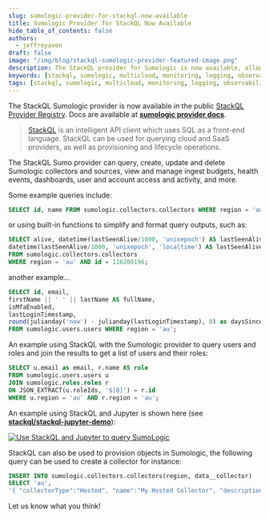 ```yaml
---
slug: sumologic-provider-for-stackql-now-available
title: Sumologic Provider for StackQL Now Available
hide_table_of_contents: false
authors:	
  - jeffreyaven
draft: false
image: "/img/blog/stackql-sumologic-provider-featured-image.png"
description: The StackQL provider for Sumologic is now available, allowing you to query, create, update and delete Sumologic collectors, sources, and more.
keywords: [stackql, sumologic, multicloud, monitoring, logging, observability, cloud security, analysis, analytics]
tags: [stackql, sumologic, multicloud, monitoring, logging, observability, cloud security, analysis, analytics]
---
```


The StackQL Sumologic provider is now available in the public [StackQL Provider Registry](https://github.com/stackql/stackql-provider-registry).  Docs are available at  [__sumologic provider docs__](https://sumologic-docs.stackql.io/providers/sumologic).  

> [StackQL](https://github.com/stackql/stackql) is an intelligent API client which uses SQL as a front-end language.  StackQL can be used for querying cloud and SaaS providers, as well as provisioning and lifecycle operations.  

The StackQL Sumo provider can query, create, update and delete Sumologic collectors and sources, view and manage ingest budgets, health events, dashboards, user and account access and activity, and more.  

Some example queries include:   

```sql
SELECT id, name FROM sumologic.collectors.collectors WHERE region = 'au';
```
or using built-in functions to simplify and format query outputs, such as:      

```sql
SELECT alive, datetime(lastSeenAlive/1000, 'unixepoch') AS lastSeenAliveUtc,
datetime(lastSeenAlive/1000, 'unixepoch', 'localtime') AS lastSeenAliveLocal
FROM sumologic.collectors.collectors
WHERE region = 'au' AND id = 116208196;
```
another example...   

```sql
SELECT id, email,
firstName || ' ' || lastName AS fullName,
isMfaEnabled,
lastLoginTimestamp,
round(julianday('now') - julianday(lastLoginTimestamp), 0) as daysSinceLastLogin
FROM sumologic.users.users WHERE region = 'au';
```

An example using StackQL with the Sumologic provider to query users and roles and join the results to get a list of users and their roles:   

```sql
SELECT u.email as email, r.name AS role
FROM sumologic.users.users u
JOIN sumologic.roles.roles r 
ON JSON_EXTRACT(u.roleIds, '$[0]') = r.id
WHERE u.region = 'au' AND r.region = 'au';
```

An example using StackQL and Jupyter is shown here (see [__stackql/stackql-jupyter-demo__](https://github.com/stackql/stackql-jupyter-demo)):  

[![Use StackQL and Jupyter to query SumoLogic](/img/blog/sumologic-jupyter-stackql.png)](/img/blog/sumologic-jupyter-stackql.png)

StackQL can also be used to provision objects in Sumologic, the following query can be used to create a collector for instance:  

```sql
INSERT INTO sumologic.collectors.collectors(region, data__collector)
SELECT 'au',
'{ "collectorType":"Hosted", "name":"My Hosted Collector", "description":"An example Hosted Collector", "category":"HTTP Collection" }';
```

Let us know what you think!
